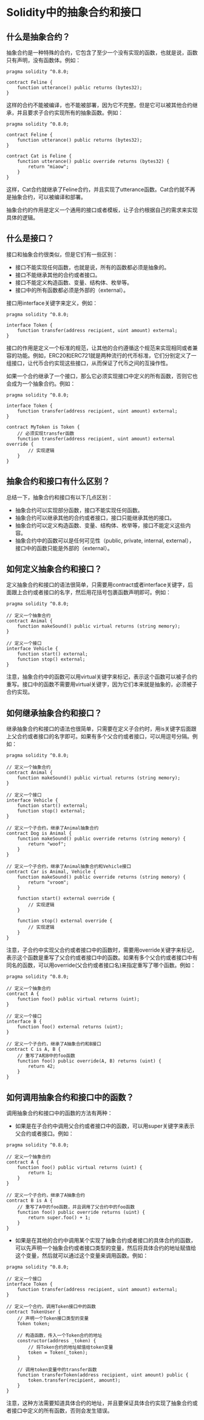 # Solidity中的抽象合约和接口

## 什么是抽象合约？

抽象合约是一种特殊的合约，它包含了至少一个没有实现的函数，也就是说，函数只有声明，没有函数体。例如：

```solidity
pragma solidity ^0.8.0;

contract Feline {
    function utterance() public returns (bytes32);
}
```

这样的合约不能被编译，也不能被部署，因为它不完整。但是它可以被其他合约继承，并且要求子合约实现所有的抽象函数。例如：

```solidity
pragma solidity ^0.8.0;

contract Feline {
    function utterance() public returns (bytes32);
}

contract Cat is Feline {
    function utterance() public override returns (bytes32) {
        return "miaow";
    }
}
```

这样，Cat合约就继承了Feline合约，并且实现了utterance函数。Cat合约就不再是抽象合约，可以被编译和部署。

抽象合约的作用是定义一个通用的接口或者模板，让子合约根据自己的需求来实现具体的逻辑。

## 什么是接口？

接口和抽象合约很类似，但是它们有一些区别：

- 接口不能实现任何函数，也就是说，所有的函数都必须是抽象的。
- 接口不能继承其他的合约或者接口。
- 接口不能定义构造函数、变量、结构体、枚举等。
- 接口中的所有函数都必须是外部的（external）。

接口用interface关键字来定义，例如：

```solidity
pragma solidity ^0.8.0;

interface Token {
    function transfer(address recipient, uint amount) external;
}
```

接口的作用是定义一个标准的规范，让其他的合约遵循这个规范来实现相同或者兼容的功能。例如，ERC20和ERC721就是两种流行的代币标准，它们分别定义了一组接口，让代币合约实现这些接口，从而保证了代币之间的互操作性。

如果一个合约继承了一个接口，那么它必须实现接口中定义的所有函数，否则它也会成为一个抽象合约。例如：

```solidity
pragma solidity ^0.8.0;

interface Token {
    function transfer(address recipient, uint amount) external;
}

contract MyToken is Token {
    // 必须实现transfer函数
    function transfer(address recipient, uint amount) external override {
        // 实现逻辑
    }
}
```

## 抽象合约和接口有什么区别？

总结一下，抽象合约和接口有以下几点区别：

- 抽象合约可以实现部分函数，接口不能实现任何函数。
- 抽象合约可以继承其他的合约或者接口，接口只能继承其他的接口。
- 抽象合约可以定义构造函数、变量、结构体、枚举等，接口不能定义这些内容。
- 抽象合约中的函数可以是任何可见性（public, private, internal, external），接口中的函数只能是外部的（external）。

## 如何定义抽象合约和接口？

定义抽象合约和接口的语法很简单，只需要用contract或者interface关键字，后面跟上合约或者接口的名字，然后用花括号包裹函数声明即可。例如：

```solidity
pragma solidity ^0.8.0;

// 定义一个抽象合约
contract Animal {
    function makeSound() public virtual returns (string memory);
}

// 定义一个接口
interface Vehicle {
    function start() external;
    function stop() external;
}
```

注意，抽象合约中的函数可以用virtual关键字来标记，表示这个函数可以被子合约重写。接口中的函数不需要用virtual关键字，因为它们本来就是抽象的，必须被子合约实现。

## 如何继承抽象合约和接口？

继承抽象合约和接口的语法也很简单，只需要在定义子合约时，用is关键字后面跟上父合约或者接口的名字即可。如果有多个父合约或者接口，可以用逗号分隔。例如：

```solidity
pragma solidity ^0.8.0;

// 定义一个抽象合约
contract Animal {
    function makeSound() public virtual returns (string memory);
}

// 定义一个接口
interface Vehicle {
    function start() external;
    function stop() external;
}

// 定义一个子合约，继承了Animal抽象合约
contract Dog is Animal {
    function makeSound() public override returns (string memory) {
        return "woof";
    }
}

// 定义一个子合约，继承了Animal抽象合约和Vehicle接口
contract Car is Animal, Vehicle {
    function makeSound() public override returns (string memory) {
        return "vroom";
    }

    function start() external override {
        // 实现逻辑
    }

    function stop() external override {
        // 实现逻辑
    }
}
```

注意，子合约中实现父合约或者接口中的函数时，需要用override关键字来标记，表示这个函数是重写了父合约或者接口中的函数。如果有多个父合约或者接口中有同名的函数，可以用override(父合约或者接口名)来指定重写了哪个函数。例如：

```solidity
pragma solidity ^0.8.0;

// 定义一个抽象合约
contract A {
    function foo() public virtual returns (uint);
}

// 定义一个接口
interface B {
    function foo() external returns (uint);
}

// 定义一个子合约，继承了A抽象合约和B接口
contract C is A, B {
    // 重写了A和B中的foo函数
    function foo() public override(A, B) returns (uint) {
        return 42;
    }
}
```

## 如何调用抽象合约和接口中的函数？

调用抽象合约和接口中的函数的方法有两种：

- 如果是在子合约中调用父合约或者接口中的函数，可以用super关键字来表示父合约或者接口。例如：

```solidity
pragma solidity ^0.8.0;

// 定义一个抽象合约
contract A {
    function foo() public virtual returns (uint) {
        return 1;
    }
}

// 定义一个子合约，继承了A抽象合约
contract B is A {
    // 重写了A中的foo函数，并且调用了父合约中的foo函数
    function foo() public override returns (uint) {
        return super.foo() + 1;
    }
}
```

- 如果是在其他的合约中调用某个实现了抽象合约或者接口的具体合约的函数，可以先声明一个抽象合约或者接口类型的变量，然后将具体合约的地址赋值给这个变量，然后就可以通过这个变量来调用函数。例如：

```solidity
pragma solidity ^0.8.0;

// 定义一个接口
interface Token {
    function transfer(address recipient, uint amount) external;
}

// 定义一个合约，调用Token接口中的函数
contract TokenUser {
    // 声明一个Token接口类型的变量
    Token token;

    // 构造函数，传入一个Token合约的地址
    constructor(address _token) {
        // 将Token合约的地址赋值给token变量
        token = Token(_token);
    }

    // 调用token变量中的transfer函数
    function transferToken(address recipient, uint amount) public {
        token.transfer(recipient, amount);
    }
}
```

注意，这种方法需要知道具体合约的地址，并且要保证具体合约实现了抽象合约或者接口中定义的所有函数，否则会发生错误。